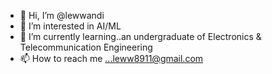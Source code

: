 - 👋 Hi, I’m @lewwandi
- 👀 I’m interested in AI/ML
- 🌱 I’m currently learning..an undergraduate of Electronics & Telecommunication Engineering
- 📫 How to reach me ...leww8911@gmail.com


<!---
lewwandi/lewwandi is a ✨ special ✨ repository because its `README.md` (this file) appears on your GitHub profile.
You can click the Preview link to take a look at your changes.
--->
